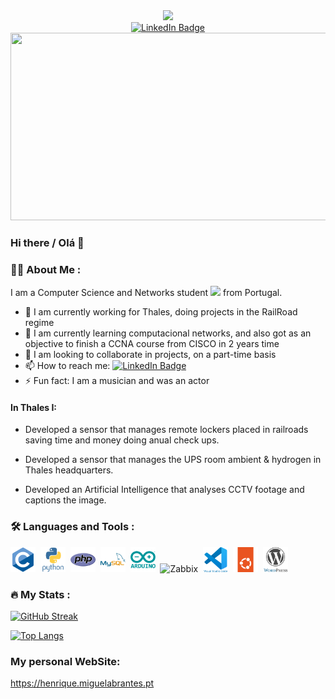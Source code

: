 <div id="header" align="center">
  <img src="https://media.giphy.com/media/v1.Y2lkPTc5MGI3NjExaGdpc3duZHJzeHdzdWw1NmNyZHR0Y3dnbGlvOXp6ZGFsYzJiNmp2YyZlcD12MV9pbnRlcm5hbF9naWZfYnlfaWQmY3Q9cw/jdPMeyv9rn0hZHh8n9/giphy.gif" width="100"/>
</div>
<div id="badges" align="center">
  <a href="https://www.linkedin.com/in/henriquesampayoabrantes/">
    <img src="https://img.shields.io/badge/LinkedIn-blue?style=for-the-badge&logo=linkedin&logoColor=white" alt="LinkedIn Badge"/>
  </a>
</div>


<div align="center">
  <img src="https://media.giphy.com/media/dWesBcTLavkZuG35MI/giphy.gif" width="600" height="300"/>
</div>

### Hi there / Olá 👋

### :man_technologist: About Me :
I am a Computer Science and Networks student <img src="https://media.giphy.com/media/WUlplcMpOCEmTGBtBW/giphy.gif" width="30"> from Portugal.

- 🔭 I am currently working for Thales, doing projects in the RailRoad regime
- 🌱 I am currently learning computacional networks, and also got as an objective to finish a CCNA course from CISCO in 2 years time
- 👯 I am looking to collaborate in projects, on a part-time basis
- 📫 How to reach me: <a href="https://www.linkedin.com/in/henriquesampayoabrantes/">
    <img src="https://img.shields.io/badge/LinkedIn-blue?style=for-the-badge&logo=linkedin&logoColor=white" alt
="LinkedIn Badge"/>
  </a>
- ⚡ Fun fact: I am a musician and was an actor

#### In Thales I:
- Developed a sensor that manages remote lockers placed in railroads saving time and money doing anual check ups.

- Developed a sensor that manages the UPS room ambient & hydrogen in Thales headquarters.

- Developed an Artificial Intelligence that analyses CCTV footage and captions the image.


### :hammer_and_wrench: Languages and Tools :
<div>
  <img src="https://github.com/devicons/devicon/blob/master/icons/c/c-original.svg" title="C Programming Language" alt
="C" width="40" height="40"/>&nbsp
  <img src="https://github.com/devicons/devicon/blob/master/icons/python/python-original-wordmark.svg" title="Python" alt="Python" width="40" height="40"/>&nbsp
  <img src="https://github.com/devicons/devicon/blob/master/icons/php/php-original.svg" title="PHP" alt="PHP" width="40" height="40"/>&nbsp
  <img src="https://github.com/devicons/devicon/blob/master/icons/mysql/mysql-original-wordmark.svg" title="Python" alt="Python" width="40" height="40"/>&nbsp
  <img src="https://github.com/devicons/devicon/blob/master/icons/arduino/arduino-original-wordmark.svg" title="Arduino IDE" alt="Arduino" width="40" height="40"/>&nbsp
  <img src="https://github.com/Bolofofopt/Bolofofopt/assets/145719526/0db2415d-f951-424a-90a8-a2a1e0a7c966" title="Zabbix" alt="Zabbix" width="40" height="40"/>&nbsp
  <img src="https://github.com/devicons/devicon/blob/master/icons/vscode/vscode-original-wordmark.svg" title="VSCodex" alt="VSCode" width="40" height="40"/>&nbsp
  <img src="https://github.com/devicons/devicon/blob/master/icons/ubuntu/ubuntu-original.svg" title="Ubuntu" alt="Ubuntu" width="40" height="40"/>&nbsp
  <img src="https://github.com/devicons/devicon/blob/master/icons/wordpress/wordpress-original.svg" title="WordPress" alt="WordPress" width="40" height="40"/>&nbsp
</div>



### :fire: My Stats :

[![GitHub Streak](https://github-readme-streak-stats.herokuapp.com?user=Bolofofopt&theme=dark&mode=weekly)](https://git.io/streak-stats)

[![Top Langs](https://github-readme-stats.vercel.app/api/top-langs/?username=Bolofofopt&theme=dark)](https://github.com/anuraghazra/github-readme-stats)


### My personal WebSite:

https://henrique.miguelabrantes.pt
